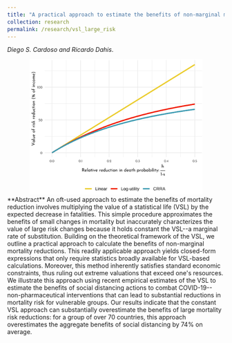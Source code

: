 ```yaml
---
title: "A practical approach to estimate the benefits of non-marginal mortality risk reductions using the Value of a Statistical Life"
collection: research
permalink: /research/vsl_large_risk
---
```

_Diego S. Cardoso and Ricardo Dahis_.

<!-- First version: May 2020. Latest version: Aug 2020.  <a href="https://papers.ssrn.com/sol3/papers.cfm?abstract_id=3599529" class="btn btn--info" style="text-decoration:none">SSRN Working Paper</a> -->

<center>
  <img src="/images/vsl_large_risk_thumb.png" alt="VSL with large risk change"  width="400"/>
</center>
**Abstract**
An oft-used approach to estimate the benefits of mortality reduction involves multiplying the value of a statistical life (VSL) by the expected decrease in fatalities. This simple procedure approximates the benefits of small changes in mortality but inaccurately characterizes the value of large risk changes because it holds constant the VSL--a marginal rate of substitution. Building on the theoretical framework of the VSL, we outline a practical approach to calculate the benefits of non-marginal mortality reductions. This readily applicable approach yields closed-form expressions that only require statistics broadly available for VSL-based calculations. Moreover, this method inherently satisfies standard economic constraints, thus ruling out extreme valuations that exceed one's resources. We illustrate this approach using recent empirical estimates of the VSL to estimate the benefits of social distancing actions to combat COVID-19--non-pharmaceutical interventions that can lead to substantial reductions in mortality risk for vulnerable groups. Our results indicate that the constant VSL approach can substantially overestimate the benefits of large mortality risk reductions: for a group of over 70 countries, this approach overestimates the aggregate benefits of social distancing by 74% on average.





